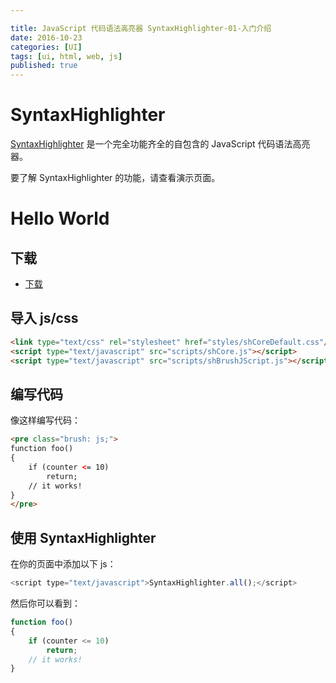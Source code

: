 ```yaml
---

title: JavaScript 代码语法高亮器 SyntaxHighlighter-01-入门介绍 
date: 2016-10-23
categories: [UI]
tags: [ui, html, web, js]
published: true
---
```


# SyntaxHighlighter

[SyntaxHighlighter](http://alexgorbatchev.com/SyntaxHighlighter/) 是一个完全功能齐全的自包含的 JavaScript 代码语法高亮器。

要了解 SyntaxHighlighter 的功能，请查看演示页面。

# Hello World

## 下载

- [下载](http://alexgorbatchev.com/SyntaxHighlighter/)

## 导入 js/css

```html
<link type="text/css" rel="stylesheet" href="styles/shCoreDefault.css"/>
<script type="text/javascript" src="scripts/shCore.js"></script>
<script type="text/javascript" src="scripts/shBrushJScript.js"></script>
```

## 编写代码

像这样编写代码：

```html
<pre class="brush: js;">
function foo()
{
    if (counter <= 10)
        return;
    // it works!
}
</pre>
```

## 使用  SyntaxHighlighter

在你的页面中添加以下 js：

```js
<script type="text/javascript">SyntaxHighlighter.all();</script>
```

然后你可以看到：

```js
function foo()
{
    if (counter <= 10)
        return;
    // it works!
}
```






